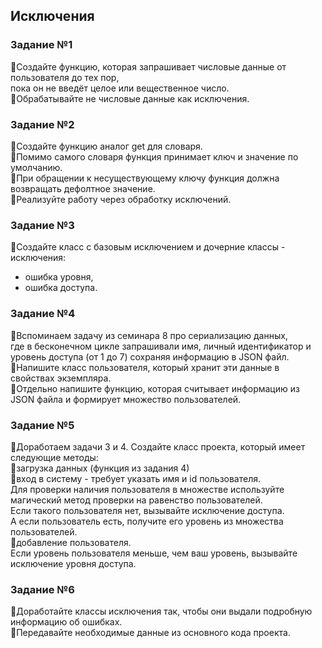 ## Исключения

### Задание №1 
📌Создайте функцию, которая запрашивает числовые данные от пользователя до тех пор,  
пока он не введёт целое или вещественное число.  
📌Обрабатывайте не числовые данные как исключения.

### Задание №2 
📌Создайте функцию аналог get для словаря.  
📌Помимо самого словаря функция принимает ключ и значение по умолчанию.  
📌При обращении к несуществующему ключу функция должна возвращать дефолтное значение.  
📌Реализуйте работу через обработку исключений.

### Задание №3  
📌Создайте класс с базовым исключением и дочерние классы - исключения: 
* ошибка уровня, 
* ошибка доступа.

### Задание №4  
📌Вспоминаем задачу из семинара 8 про сериализацию данных,  
где в бесконечном цикле запрашивали имя, личный идентификатор и уровень доступа (от 1 до 7) сохраняя информацию в JSON файл.  
📌Напишите класс пользователя, который хранит эти данные в свойствах экземпляра.  
📌Отдельно напишите функцию, которая считывает информацию из JSON файла и формирует множество пользователей.

### Задание №5  
📌Доработаем задачи 3 и 4. Создайте класс проекта, который имеет следующие методы:  
📌загрузка данных (функция из задания 4)  
📌вход в систему - требует указать имя и id пользователя.  
Для проверки наличия пользователя в множестве используйте магический метод проверки на равенство пользователей.  
Если такого пользователя нет, вызывайте исключение доступа.  
А если пользователь есть, получите его уровень из множества пользователей.  
📌добавление пользователя.  
Если уровень пользователя меньше, чем ваш уровень, вызывайте исключение уровня доступа.

### Задание №6  
📌Доработайте классы исключения так, чтобы они выдали подробную информацию об ошибках.  
📌Передавайте необходимые данные из основного кода проекта.

